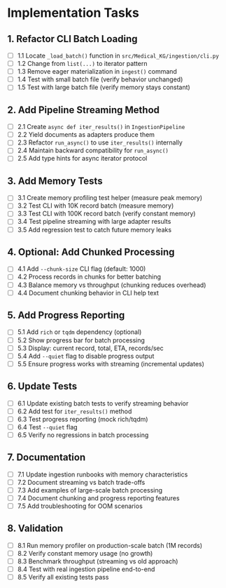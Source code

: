 # Implementation Tasks

## 1. Refactor CLI Batch Loading

- [ ] 1.1 Locate `_load_batch()` function in `src/Medical_KG/ingestion/cli.py`
- [ ] 1.2 Change from `list(...)` to iterator pattern
- [ ] 1.3 Remove eager materialization in `ingest()` command
- [ ] 1.4 Test with small batch file (verify behavior unchanged)
- [ ] 1.5 Test with large batch file (verify memory stays constant)

## 2. Add Pipeline Streaming Method

- [ ] 2.1 Create `async def iter_results()` in `IngestionPipeline`
- [ ] 2.2 Yield documents as adapters produce them
- [ ] 2.3 Refactor `run_async()` to use `iter_results()` internally
- [ ] 2.4 Maintain backward compatibility for `run_async()`
- [ ] 2.5 Add type hints for async iterator protocol

## 3. Add Memory Tests

- [ ] 3.1 Create memory profiling test helper (measure peak memory)
- [ ] 3.2 Test CLI with 10K record batch (measure memory)
- [ ] 3.3 Test CLI with 100K record batch (verify constant memory)
- [ ] 3.4 Test pipeline streaming with large adapter results
- [ ] 3.5 Add regression test to catch future memory leaks

## 4. Optional: Add Chunked Processing

- [ ] 4.1 Add `--chunk-size` CLI flag (default: 1000)
- [ ] 4.2 Process records in chunks for better batching
- [ ] 4.3 Balance memory vs throughput (chunking reduces overhead)
- [ ] 4.4 Document chunking behavior in CLI help text

## 5. Add Progress Reporting

- [ ] 5.1 Add `rich` or `tqdm` dependency (optional)
- [ ] 5.2 Show progress bar for batch processing
- [ ] 5.3 Display: current record, total, ETA, records/sec
- [ ] 5.4 Add `--quiet` flag to disable progress output
- [ ] 5.5 Ensure progress works with streaming (incremental updates)

## 6. Update Tests

- [ ] 6.1 Update existing batch tests to verify streaming behavior
- [ ] 6.2 Add test for `iter_results()` method
- [ ] 6.3 Test progress reporting (mock rich/tqdm)
- [ ] 6.4 Test `--quiet` flag
- [ ] 6.5 Verify no regressions in batch processing

## 7. Documentation

- [ ] 7.1 Update ingestion runbooks with memory characteristics
- [ ] 7.2 Document streaming vs batch trade-offs
- [ ] 7.3 Add examples of large-scale batch processing
- [ ] 7.4 Document chunking and progress reporting features
- [ ] 7.5 Add troubleshooting for OOM scenarios

## 8. Validation

- [ ] 8.1 Run memory profiler on production-scale batch (1M records)
- [ ] 8.2 Verify constant memory usage (no growth)
- [ ] 8.3 Benchmark throughput (streaming vs old approach)
- [ ] 8.4 Test with real ingestion pipeline end-to-end
- [ ] 8.5 Verify all existing tests pass
